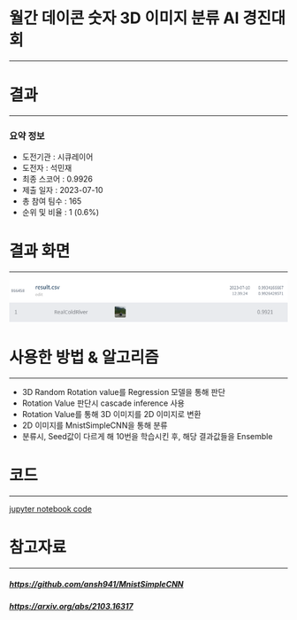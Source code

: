 # 월간 데이콘 숫자 3D 이미지 분류 AI 경진대회
---
# 결과
---
### 요약 정보
* 도전기관 : 시큐레이어
* 도전자 : 석민재
* 최종 스코어 : 0.9926
* 제출 일자 : 2023-07-10
* 총 참여 팀수 : 165
* 순위 및 비율 : 1 (0.6%)

# 결과 화면
---
<img width="800" alt="1" src="./img/1.PNG">
<img width="800" alt="2" src="./img/2.PNG">

# 사용한 방법 & 알고리즘
---
* 3D Random Rotation value를 Regression 모델을 통해 판단
* Rotation Value 판단시 cascade inference 사용
* Rotation Value를 통해 3D 이미지를 2D 이미지로 변환
* 2D 이미지를 MnistSimpleCNN을 통해 분류
* 분류시, Seed값이 다르게 해 10번을 학습시킨 후, 해당 결과값들을 Ensemble

# 코드
---
[jupyter notebook code](main.ipynb)

# 참고자료
---
##### https://github.com/ansh941/MnistSimpleCNN
##### https://arxiv.org/abs/2103.16317
